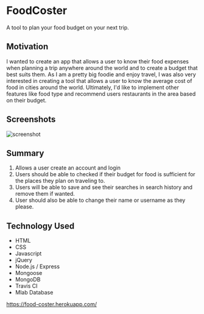 # FoodCoster
A tool to plan your food budget on your next trip. 
## Motivation
I wanted to create an app that allows a user to know their food expenses when planning a trip anywhere around the world and to create a budget that best suits them. As I am a pretty big foodie and enjoy travel, I was also very interested in creating a tool that allows a user to know the average cost of food in cities around the world. Ultimately, I'd like to implement other features like food type and recommend users restaurants in the area based on their budget. 
## Screenshots
![screenshot](https://user-images.githubusercontent.com/32127270/41195972-f8c0c49a-6beb-11e8-8388-3b85d4b1df34.png)
## Summary
1. Allows a user create an account and login
2. Users should be able to checked if their budget for food is sufficient for the places they plan on traveling to.
3. Users will be able to save and see their searches in search history and remove them if wanted.
4. User should also be able to change their name or username as they please.
## Technology Used
* HTML
* CSS
* Javascript
* jQuery
* Node.js / Express
* Mongoose 
* MongoDB
* Travis CI
* Mlab Database

https://food-coster.herokuapp.com/


